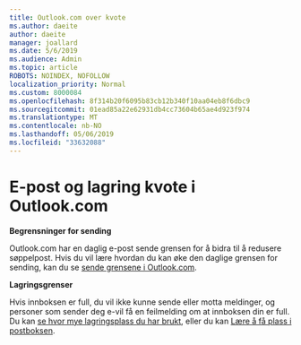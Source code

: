 ```yaml
---
title: Outlook.com over kvote
ms.author: daeite
author: daeite
manager: joallard
ms.date: 5/6/2019
ms.audience: Admin
ms.topic: article
ROBOTS: NOINDEX, NOFOLLOW
localization_priority: Normal
ms.custom: 8000084
ms.openlocfilehash: 8f314b20f6095b83cb12b340f10aa04eb8f6dbc9
ms.sourcegitcommit: 01ead85a22e62931db4cc73604b65ae4d923f974
ms.translationtype: MT
ms.contentlocale: nb-NO
ms.lasthandoff: 05/06/2019
ms.locfileid: "33632088"
---
```

# <a name="email-and-storage-quota-in-outlookcom"></a>E-post og lagring kvote i Outlook.com

**Begrensninger for sending**

Outlook.com har en daglig e-post sende grensen for å bidra til å redusere søppelpost. Hvis du vil lære hvordan du kan øke den daglige grensen for sending, kan du se [sende grensene i Outlook.com](https://support.office.com/article/279ee200-594c-40f0-9ec8-bb6af7735c2e).

**Lagringsgrenser**

Hvis innboksen er full, du vil ikke kunne sende eller motta meldinger, og personer som sender deg e-vil få en feilmelding om at innboksen din er full. Du kan [se hvor mye lagringsplass du har brukt](https://go.microsoft.com/fwlink/?linkid=2052089), eller du kan [Lære å få plass i postboksen](https://support.office.com/article/7ac99134-69e5-4619-ac0b-2d313bba5e9e).